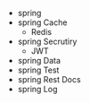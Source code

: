 

- spring
- spring Cache
  - Redis
- spring Secrutiry
  - JWT
- spring Data
- spring Test
- spring Rest Docs
- spring Log
